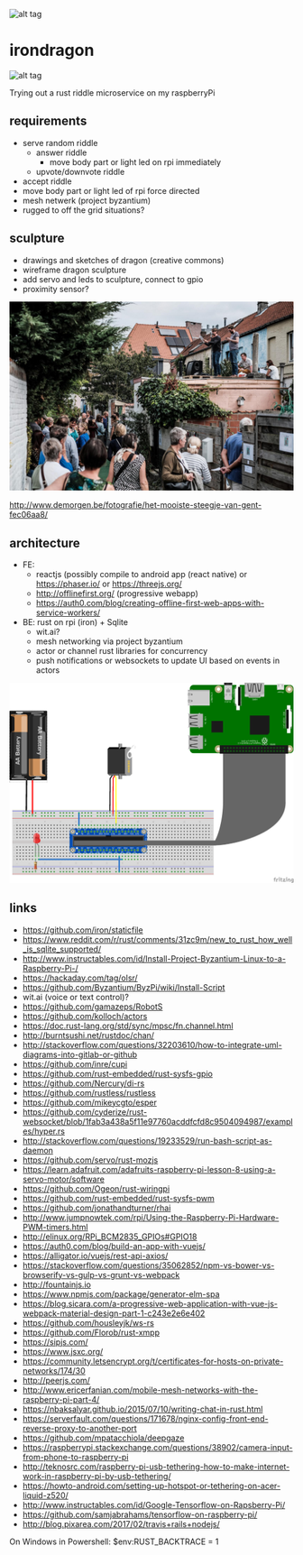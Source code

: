![alt tag](https://travis-ci.org/yenwel/irondragon.svg?branch=master)
# irondragon

![alt tag](https://upload.wikimedia.org/wikipedia/commons/2/2c/Zmei_Gorinich_%28colour_fixed%29.jpg)

Trying out a rust riddle microservice on my raspberryPi

## requirements
* serve random riddle
  * answer riddle
    * move body part or light led on rpi immediately
  * upvote/downvote riddle
* accept riddle
* move body part or light led of rpi force directed
* mesh netwerk (project byzantium)
* rugged to off the grid situations?

## sculpture
* drawings and sketches of dragon (creative commons)
* wireframe dragon sculpture
* add servo and leds to sculpture, connect to gpio
* proximity sensor?

![alt tag](https://raw.githubusercontent.com/yenwel/irondragon/master/korhoenstraat.jpg)

http://www.demorgen.be/fotografie/het-mooiste-steegje-van-gent-fec06aa8/

## architecture
* FE: 
  * reactjs (possibly compile to android app (react native) or https://phaser.io/ or https://threejs.org/
  * http://offlinefirst.org/ (progressive webapp)
  * https://auth0.com/blog/creating-offline-first-web-apps-with-service-workers/
* BE: rust on rpi (iron) + Sqlite 
  * wit.ai?
  * mesh networking via project byzantium
  * actor or channel rust libraries for concurrency
  * push notifications or websockets to update UI based on events in actors

![alt tag](https://raw.githubusercontent.com/yenwel/irondragon/master/dragonschema_bb.png)


## links
* https://github.com/iron/staticfile
* https://www.reddit.com/r/rust/comments/31zc9m/new_to_rust_how_well_is_sqlite_supported/
* http://www.instructables.com/id/Install-Project-Byzantium-Linux-to-a-Raspberry-Pi-/
* https://hackaday.com/tag/olsr/
* https://github.com/Byzantium/ByzPi/wiki/Install-Script
* wit.ai (voice or text control)?
* https://github.com/gamazeps/RobotS
* https://github.com/kolloch/actors
* https://doc.rust-lang.org/std/sync/mpsc/fn.channel.html
* http://burntsushi.net/rustdoc/chan/
* http://stackoverflow.com/questions/32203610/how-to-integrate-uml-diagrams-into-gitlab-or-github
* https://github.com/inre/cupi
* https://github.com/rust-embedded/rust-sysfs-gpio
* https://github.com/Nercury/di-rs
* https://github.com/rustless/rustless
* https://github.com/mikeycgto/esper
* https://github.com/cyderize/rust-websocket/blob/1fab3a438a5f11e97760acddfcfd8c9504094987/examples/hyper.rs
* http://stackoverflow.com/questions/19233529/run-bash-script-as-daemon
* https://github.com/servo/rust-mozjs
* https://learn.adafruit.com/adafruits-raspberry-pi-lesson-8-using-a-servo-motor/software
* https://github.com/Ogeon/rust-wiringpi
* https://github.com/rust-embedded/rust-sysfs-pwm
* https://github.com/jonathandturner/rhai
* http://www.jumpnowtek.com/rpi/Using-the-Raspberry-Pi-Hardware-PWM-timers.html
* http://elinux.org/RPi_BCM2835_GPIOs#GPIO18
* https://auth0.com/blog/build-an-app-with-vuejs/
* https://alligator.io/vuejs/rest-api-axios/
* https://stackoverflow.com/questions/35062852/npm-vs-bower-vs-browserify-vs-gulp-vs-grunt-vs-webpack
* http://fountainjs.io
* https://www.npmjs.com/package/generator-elm-spa
* https://blog.sicara.com/a-progressive-web-application-with-vue-js-webpack-material-design-part-1-c243e2e6e402
* https://github.com/housleyjk/ws-rs
* https://github.com/Florob/rust-xmpp
* https://sipjs.com/
* https://www.jsxc.org/
* https://community.letsencrypt.org/t/certificates-for-hosts-on-private-networks/174/30
* http://peerjs.com/
* http://www.ericerfanian.com/mobile-mesh-networks-with-the-raspberry-pi-part-4/
* https://nbaksalyar.github.io/2015/07/10/writing-chat-in-rust.html
* https://serverfault.com/questions/171678/nginx-config-front-end-reverse-proxy-to-another-port
* https://github.com/mpatacchiola/deepgaze
* https://raspberrypi.stackexchange.com/questions/38902/camera-input-from-phone-to-raspberry-pi
* http://teknosrc.com/raspberry-pi-usb-tethering-how-to-make-internet-work-in-raspberry-pi-by-usb-tethering/
* https://howto-android.com/setting-up-hotspot-or-tethering-on-acer-liquid-z520/
* http://www.instructables.com/id/Google-Tensorflow-on-Rapsberry-Pi/
* https://github.com/samjabrahams/tensorflow-on-raspberry-pi/
* http://blog.pixarea.com/2017/02/travis+rails+nodejs/

On Windows in Powershell: $env:RUST_BACKTRACE = 1
